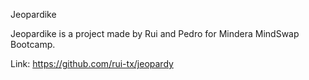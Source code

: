 Jeopardike

Jeopardike is a project made by Rui and Pedro for Mindera MindSwap Bootcamp.

Link: https://github.com/rui-tx/jeopardy
